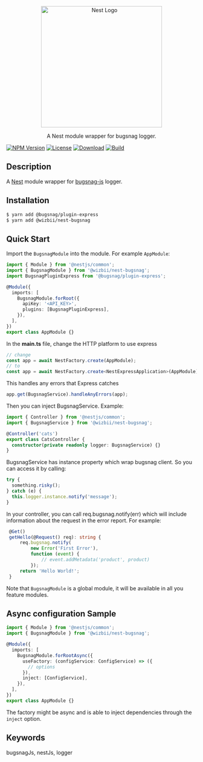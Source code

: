 <p align="center">
  <a href="http://nestjs.com/" target="blank"><img src="https://nestjs.com/img/logo_text.svg" width="320" alt="Nest Logo" /></a>
</p>

 <p align="center">A Nest module wrapper for bugsnag logger.</p>
 
<p align="center">

<a href="https://www.npmjs.com/package/@wizbii/nest-bugsnag"><img src="https://img.shields.io/npm/v/@wizbii/nest-bugsnag.svg" alt="NPM Version" /></a>
<a href="https://github.com/wizbii/nest-bugsnag"><img src="https://img.shields.io/npm/l/@wizbii/nest-bugsnag.svg" alt="License" /></a>
<a href="https://github.com/wizbii/nest-bugsnag"><img src="https://img.shields.io/npm/dt/@wizbii/nest-bugsnag.svg" alt="Download" /></a>
<a href="https://github.com/wizbii/nest-bugsnag/actions"><img src="https://github.com/wizbii/nest-bugsnag/actions/workflows/main.yml/badge.svg" alt="Build" /></a>

</p>

## Description

A [Nest](https://github.com/nestjs/nest) module wrapper for [bugsnag-js](https://github.com/bugsnag/bugsnag-js) logger.

## Installation

```bash
$ yarn add @bugsnag/plugin-express
$ yarn add @wizbii/nest-bugsnag
```

## Quick Start

Import the `BugsnagModule` into the module. For example `AppModule`:

```typescript
import { Module } from '@nestjs/common';
import { BugsnagModule } from '@wizbii/nest-bugsnag';
import BugsnagPluginExpress from '@bugsnag/plugin-express';

@Module({
  imports: [
    BugsnagModule.forRoot({
      apiKey: '<API_KEY>',
      plugins: [BugsnagPluginExpress],
    }),
  ],
})
export class AppModule {}
```

In the **main.ts** file, change the HTTP platform to use express

```typescript
// change
const app = await NestFactory.create(AppModule);
// to
const app = await NestFactory.create<NestExpressApplication>(AppModule);
```

This handles any errors that Express catches

```typescript
app.get(BugsnagService).handleAnyErrors(app);
```

Then you can inject BugsnagService. Example:

```typescript
import { Controller } from '@nestjs/common';
import { BugsnagService } from '@wizbii/nest-bugsnag';

@Controller('cats')
export class CatsController {
  constructor(private readonly logger: BugsnagService) {}
}
```

BugsnagService has instance property which wrap bugsnag client. So you can access it by calling:

```typescript
try {
  something.risky();
} catch (e) {
  this.logger.instance.notify('message');
}
```

In your controller, you can call req.bugsnag.notify(err) which will include information about the request in the error report. For example:

```typescript
 @Get()
 getHello(@Request() req): string {
     req.bugsnag.notify(
         new Error('First Error'),
         function (event) {
             // event.addMetadata('product', product)
         });
     return 'Hello World!';
 }
```

Note that `BugsnagModule` is a global module, it will be available in all you feature modules.

## Async configuration Sample

```typescript
import { Module } from '@nestjs/common';
import { BugsnagModule } from '@wizbii/nest-bugsnag';

@Module({
  imports: [
    BugsnagModule.forRootAsync({
      useFactory: (configService: ConfigService) => ({
        // options
      }),
      inject: [ConfigService],
    }),
  ],
})
export class AppModule {}
```

The factory might be async and is able to inject dependencies through the `inject` option.

## Keywords

bugsnagJs, nestJs, logger
